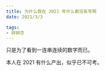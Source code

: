 ```yaml
---
title: 为什么我在 2021 年什么都没有写啊
date: 2021/3/3

tags:
- 碎碎念
---
```


只是为了看到一连串连续的数字而已。

本人在 2021 有什么产出，似乎已不可考。
